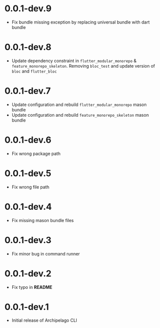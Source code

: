 # 0.0.1-dev.9

- Fix bundle missing exception by replacing universal bundle with dart bundle

# 0.0.1-dev.8

- Update dependency constraint in `flutter_modular_monorepo` & `feature_monorepo_skeleton`. Removing `bloc_test` and update version of `bloc` and `flutter_bloc`

# 0.0.1-dev.7

- Update configuration and rebuild `flutter_modular_monorepo` mason bundle
- Update configuration and rebuild `feature_monorepo_skeleton` mason bundle

# 0.0.1-dev.6

- Fix wrong package path

# 0.0.1-dev.5

- Fix wrong file path

# 0.0.1-dev.4

- Fix missing mason bundle files

# 0.0.1-dev.3

- Fix minor bug in command runner

# 0.0.1-dev.2

- Fix typo in **README**

# 0.0.1-dev.1

- Initial release of Archipelago CLI
